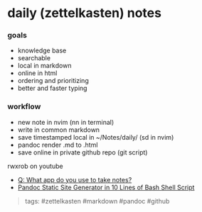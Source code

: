 # daily (zettelkasten) notes

### goals
* knowledge base
* searchable
* local in markdown
* online in html
* ordering and prioritizing
* better and faster typing

### workflow
* new note in nvim (nn in terminal)
* write in common markdown
* save timestamped local in ~/Notes/daily/ (sd in nvim)
* pandoc render .md to .html
* save online in private github repo (git script)


rwxrob on youtube

* [Q: What app do you use to take notes?](https://www.youtube.com/watch?v=26X2onaKGc0 "rwxrob on notes")
* [Pandoc Static Site Generator in 10 Lines of Bash Shell Script](https://www.youtube.com/watch?v=26X2onaKGc0 "rwxrob on pandoc")

> tags: #zettelkasten #markdown #pandoc #github
